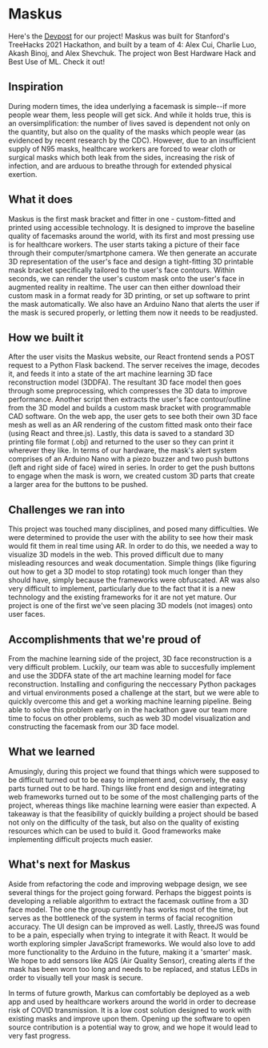 # Maskus
Here's the [Devpost](https://www.google.com) for our project!
Maskus was built for Stanford's TreeHacks 2021 Hackathon, and built by a team of 4: Alex Cui, Charlie Luo, Akash Binoj, and Alex Shevchuk. The project won Best Hardware Hack and Best Use of ML. Check it out!

## Inspiration
During modern times, the idea underlying a facemask is simple--if more people wear them, less people will get sick. And while it holds true, this is an oversimplification: the number of lives saved is dependent not only on the quantity, but also on the quality of the masks which people wear (as evidenced by recent research by the CDC). However, due to an insufficient supply of N95 masks, healthcare workers are forced to wear cloth or surgical masks which both leak from the sides, increasing the risk of infection, and are arduous to breathe through for extended physical exertion.

## What it does
Maskus is the first mask bracket and fitter in one - custom-fitted and printed using accessible technology. It is designed to improve the baseline quality of facemasks around the world, with its first and most pressing use is for healthcare workers. The user starts taking a picture of their face through their computer/smartphone camera. We then generate an accurate 3D representation of the user's face and design a tight-fitting 3D printable mask bracket specifically tailored to the user's face contours. Within seconds, we can render the user's custom mask onto the user's face in augmented reality in realtime. The user can then either download their custom mask in a format ready for 3D printing, or set up software to print the mask automatically. We also have an Arduino Nano that alerts the user if the mask is secured properly, or letting them now it needs to be readjusted.

## How we built it
After the user visits the Maskus website, our React frontend sends a POST request to a Python Flask backend. The server receives the image, decodes it, and feeds it into a state of the art machine learning 3D face reconstruction model (3DDFA).  The resultant 3D face model then goes through some preprocessing, which compresses the 3D data to improve performance. Another script then extracts the user's face contour/outline from the 3D model and builds a custom mask bracket with programmable CAD software. On the web app, the user gets to see both their own 3D face mesh as well as an AR rendering of the custom fitted mask onto their face (using React and three.js). Lastly, this data is saved to a standard 3D printing file format (.obj) and returned to the user so they can print it wherever they like. In terms of our hardware, the mask's alert system comprises of an Arduino Nano with a piezo buzzer and two push buttons (left and right side of face) wired in series. In order to get the push buttons to engage when the mask is worn, we created custom 3D parts that create a larger area for the buttons to be pushed. 

## Challenges we ran into
This project was touched many disciplines, and posed many difficulties. We were determined to provide the user with the ability to see how their mask would fit them in real time using AR. In order to do this, we needed a way to visualize 3D models in the web. This proved difficult due to many misleading resources and weak documentation. Simple things (like figuring out how to get a 3D model to stop rotating) took much longer than they should have, simply because the frameworks were obfuscated. AR was also very difficult to implement, particularly due to the fact that it is a new technology and the existing frameworks for it are not yet mature. Our project is one of the first we've seen placing 3D models (not images) onto user faces.

## Accomplishments that we're proud of
From the machine learning side of the project, 3D face reconstruction is a very difficult problem. Luckily, our team was able to succesfully implement and use the 3DDFA state of the art machine learning model for face reconstruction. Installing and configuring the neccessary Python packages and virtual environments posed a challenge at the start, but we were able to quickly overcome this and get a working machine learning pipeline. Being able to solve this problem early on in the hackathon gave our team more time to focus on other problems, such as web 3D model visualization and constructing the facemask from our 3D face model.

## What we learned
Amusingly, during this project we found that things which were supposed to be difficult turned out to be easy to implement and, conversely, the easy parts turned out to be hard. Things like front end design and integrating web frameworks turned out to be some of the most challenging parts of the project, whereas things like machine learning were easier than expected. A takeaway is that the feasibility of quickly building a project should be based not only on the difficulty of the task, but also on the quality of existing resources which can be used to build it. Good frameworks make implementing difficult projects much easier.

## What's next for Maskus
Aside from refactoring the code and improving webpage design, we see several things for the project going forward. Perhaps the biggest points is developing a reliable algorithm to extract the facemask outline from a 3D face model. The one the group currently has works most of the time, but serves as the bottleneck of the system in terms of facial recognition accuracy. The UI design can be improved as well. Lastly, threeJS was found to be a pain, especially when trying to integrate it with React. It would be worth exploring simpler JavaScript frameworks. We would also love to add more functionality to the Arduino in the future, making it a 'smarter' mask. We hope to add sensors like AQS (Air Quality Sensor), creating alerts if the mask has been worn too long and needs to be replaced, and status LEDs in order to visually tell your mask is secure. 

In terms of future growth, Markus can comfortably be deployed as a web app and used by healthcare workers around the world in order to decrease risk of COVID transmission. It is a low cost solution designed to work with existing masks and improve upon them. Opening up the software to open source contribution is a potential way to grow, and we hope it would lead to very fast progress.
